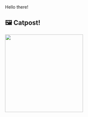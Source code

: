 Hello there!



## 🖼️ Catpost!

<sub>
    <img src="https://cdn2.thecatapi.com/images/jRP1ycTYe.jpg" height="256">
</sub>

